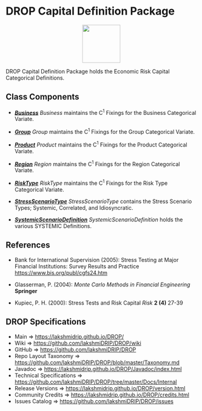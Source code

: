 # DROP Capital Definition Package

<p align="center"><img src="https://github.com/lakshmiDRIP/DROP/blob/master/DRIP_Logo.gif?raw=true" width="100"></p>

DROP Capital Definition Package holds the Economic Risk Capital Categorical Definitions.


## Class Components

 * [***Business***](https://github.com/lakshmiDRIP/DROP/tree/master/src/main/java/org/drip/capital/definition/Business.java)
 <i>Business</i> maintains the C<sup>1</sup> Fixings for the Business Categorical Variate.

 * [***Group***](https://github.com/lakshmiDRIP/DROP/tree/master/src/main/java/org/drip/capital/definition/Group.java)
 <i>Group</i> maintains the C<sup>1</sup> Fixings for the Group Categorical Variate.

 * [***Product***](https://github.com/lakshmiDRIP/DROP/tree/master/src/main/java/org/drip/capital/definition/Product.java)
 <i>Product</i> maintains the C<sup>1</sup> Fixings for the Product Categorical Variate.

 * [***Region***](https://github.com/lakshmiDRIP/DROP/tree/master/src/main/java/org/drip/capital/definition/Region.java)
 <i>Region</i> maintains the C<sup>1</sup> Fixings for the Region Categorical Variate.

 * [***RiskType***](https://github.com/lakshmiDRIP/DROP/tree/master/src/main/java/org/drip/capital/definition/RiskType.java)
 <i>RiskType</i> maintains the C<sup>1</sup> Fixings for the Risk Type Categorical Variate.

 * [***StressScenarioType***](https://github.com/lakshmiDRIP/DROP/tree/master/src/main/java/org/drip/capital/definition/StressScenarioType.java)
 <i>StressScenarioType</i> contains the Stress Scenario Types; Systemic, Correlated, and Idiosyncratic.

 * [***SystemicScenarioDefinition***](https://github.com/lakshmiDRIP/DROP/tree/master/src/main/java/org/drip/capital/definition/SystemicScenarioDefinition.java)
 <i>SystemicScenarioDefinition</i> holds the various SYSTEMIC Definitions.


## References

 * Bank for International Supervision (2005): Stress Testing at Major Financial Institutions: Survey Results and Practice https://www.bis.org/publ/cgfs24.htm

 * Glasserman, P. (2004): <i>Monte Carlo Methods in Financial Engineering</i> <b>Springer</b>

 * Kupiec, P. H. (2000): Stress Tests and Risk Capital <i>Risk</i> <b>2 (4)</b> 27-39


## DROP Specifications
 * Main                     => https://lakshmidrip.github.io/DROP/
 * Wiki                     => https://github.com/lakshmiDRIP/DROP/wiki
 * GitHub                   => https://github.com/lakshmiDRIP/DROP
 * Repo Layout Taxonomy     => https://github.com/lakshmiDRIP/DROP/blob/master/Taxonomy.md
 * Javadoc                  => https://lakshmidrip.github.io/DROP/Javadoc/index.html
 * Technical Specifications => https://github.com/lakshmiDRIP/DROP/tree/master/Docs/Internal
 * Release Versions         => https://lakshmidrip.github.io/DROP/version.html
 * Community Credits        => https://lakshmidrip.github.io/DROP/credits.html
 * Issues Catalog           => https://github.com/lakshmiDRIP/DROP/issues

